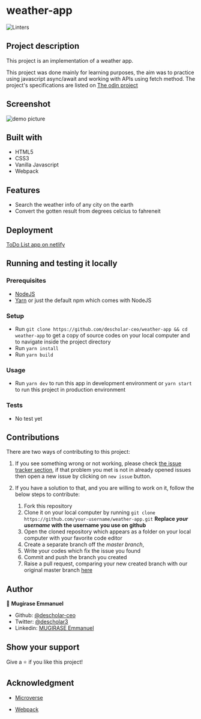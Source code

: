 # weather-app
![Linters](https://github.com/descholar-ceo/weather-app/workflows/Linters/badge.svg)

## Project description
This project is an implementation of a weather app.

This project was done mainly for learning purposes, the aim was to practice using javascript async/await and working with APIs using fetch method. The project's specifications are listed on [The odin project](https://www.theodinproject.com/courses/javascript/lessons/weather-app)

## Screenshot
![demo picture](./src/assets/img/todo-scrsht.png)

## Built with
- HTML5
- CSS3
- Vanilla Javascript
- Webpack

## Features
  - Search the weather info of any city on the earth
  - Convert the gotten result from degrees celcius to fahreneit

## Deployment
[ToDo List app on netlify](https://suspicious-meitner-8919b0.netlify.app)

## Running and testing it locally

### Prerequisites
- [NodeJS](https://nodejs.org/)
- [Yarn](https://yarnpkg.com/) or just the default npm which comes with NodeJS

### Setup
- Run `git clone https://github.com/descholar-ceo/weather-app && cd weather-app` to get a copy of source codes on your local computer and to navigate inside the project directory
- Run `yarn install`
- Run `yarn build`

### Usage
- Run `yarn dev` to run this app in development environment or `yarn start` to run this project in production environment

### Tests
- No test yet

## Contributions

There are two ways of contributing to this project:

1.  If you see something wrong or not working, please check [the issue tracker section](https://github.com/descholar-ceo/weather-app/issues), if that problem you met is not in already opened issues then open a new issue by clicking on `new issue` button.

2.  If you have a solution to that, and you are willing to work on it, follow the below steps to contribute:
    1.  Fork this repository
    1.  Clone it on your local computer by running `git clone https://github.com/your-username/weather-app.git` __Replace *your username* with the username you use on github__
    1.  Open the cloned repository which appears as a folder on your local computer with your favorite code editor
    1.  Create a separate branch off the *master branch*,
    1.  Write your codes which fix the issue you found
    1.  Commit and push the branch you created
    1.  Raise a pull request, comparing your new created branch with our original master branch [here](https://github.com/descholar-ceo/weather-app)

## Author

👤 **Mugirase Emmanuel**

- Github: [@descholar-ceo](https://github.com/descholar-ceo)
- Twitter: [@descholar3](https://twitter.com/descholar3)
- Linkedin: [MUGIRASE Emmanuel](https://www.linkedin.com/in/mugirase-emmanuel)


## Show your support

Give a :star: if you like this project!

## Acknowledgment
- [Microverse](https://www.microvese.org)
* [Webpack](https://webpack.js.org/)

